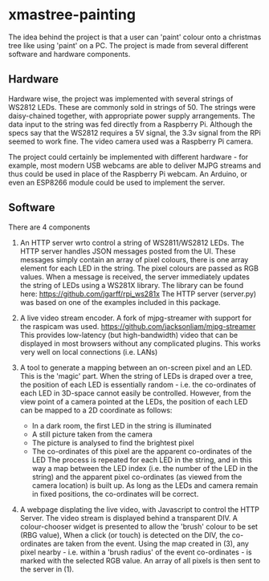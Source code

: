 # xmastree-painting
The idea behind the project is that a user can 'paint' colour onto a christmas tree like using 'paint' on a PC.
The project is made from several different software and hardware components.

## Hardware

Hardware wise, the project was implemented with several strings of WS2812 LEDs. These are commonly sold in strings of 50.
The strings were daisy-chained together, with appropriate power supply arrangements. The data input to the string was fed directly from a Raspberry Pi.
Although the specs say that the WS2812 requires a 5V signal, the 3.3v signal from the RPi seemed to work fine.
The video camera used was a Raspberry Pi camera.

The project could certainly be implemented with different hardware - for example, most modern USB webcams are able to deliver MJPG streams and thus could be used in place of the Raspberry Pi webcam.
An Arduino, or even an ESP8266 module could be used to implement the server.

## Software

There are 4 components

1. An HTTP server wrto control a string of WS2811/WS2812 LEDs.
   The HTTP server handles JSON messages posted from the UI. These messages simply contain an array of pixel colours, there is one array element for each LED in the string. The pixel colours are passed as RGB values.
   When a message is received, the server immediately updates the string of LEDs using a WS281X library.
   The library can be found here: https://github.com/jgarff/rpi_ws281x
   The HTTP server (server.py) was based on one of the examples included in this package.

2. A live video stream encoder.
   A fork of mjpg-streamer with support for the raspicam was used.
   https://github.com/jacksonliam/mjpg-streamer
   This provides low-latency (but high-bandwidth) video that can be displayed in most browsers without any complicated plugins.
   This works very well on local connections (i.e. LANs)

3. A tool to generate a mapping between an on-screen pixel and an LED.
   This is the 'magic' part.
   When the string of LEDs is draped over a tree, the position of each LED is essentially random - i.e. the co-ordinates of each LED in 3D-space cannot easily be controlled.
   However, from the view point of a camera pointed at the LEDs, the position of each LED can be mapped to a 2D coordinate as follows:
   * In a dark room, the first LED in the string is illuminated
   * A still picture taken from the camera
   * The picture is analysed to find the brightest pixel
   * The co-ordinates of this pixel are the apparent co-ordinates of the LED
   The process is repeated for each LED in the string, and in this way a map between the LED index (i.e. the number of the LED in the string) and the apparent pixel co-ordinates (as viewed from the camera location) is built up.
   As long as the LEDs and camera remain in fixed positions, the co-ordinates will be correct.

4. A webpage displating the live video, with Javascript to control the HTTP Server.
   The video stream is displayed behind a transparent DIV.
   A colour-chooser widget is presented to allow the 'brush' colour to be set (RBG value),
   When a click (or touch) is detected on the DIV, the co-ordinates are taken from the event. 
   Using the map created in (3), any pixel nearby - i.e. within a 'brush radius' of the event co-ordinates - is marked with the selected RGB value.
   An array of all pixels is then sent to the server in (1).

